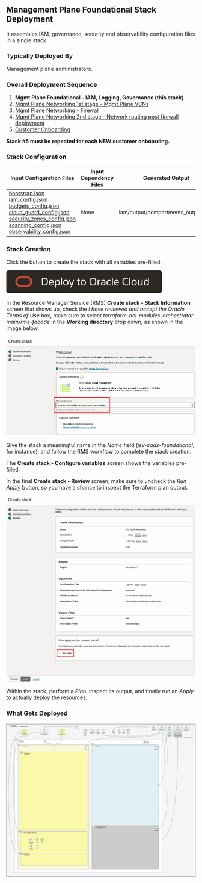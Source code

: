## Management Plane Foundational Stack Deployment

It assembles IAM, governance, security and observability configuration files in a single stack. 

### Typically Deployed By

Management plane administrators.

### Overall Deployment Sequence

1. **Mgmt Plane Foundational - IAM, Logging, Governance (this stack)**
2. [Mgmt Plane Networking 1st stage - Mgmt Plane VCNs](./MPLANE-NETWORKING.md#stage1)
3. [Mgmt Plane Networking - Firewall](./MPLANE-FIREWALL.md)
4. [Mgmt Plane Networking 2nd stage - Network routing post firewall deployment](./MPLANE-NETWORKING.md#stage2)
5. [Customer Onboarding](./CUSTOMER-ONBOARDING.md)

**Stack #5 must be repeated for each NEW customer onboarding.**

### Stack Configuration

Input Configuration Files | Input Dependency Files | Generated Output
--------------------------|------------------------|------------------
[bootstrap.json](../mgmt-plane/bootstrap/bootstrap.json) <br> [iam_config.json](../mgmt-plane/iam/iam_config.json) <br> [budgets_config.json](../mgmt-plane/governance/budgets_config.json) <br> [cloud_guard_config.json](../mgmt-plane/security/cloud_guard_config.json) <br> [security_zones_config.json](../mgmt-plane/security/security_zones_config.json) <br> [scanning_config.json](../mgmt-plane/security/scanning_config.json) <br> [observability_config.json](../mgmt-plane/observability/observability_config.json) | None | iam/output/compartments_output.json

### Stack Creation

Click the button to create the stack with all variables pre-filled:

[![Deploy_To_OCI](../../design/images/DeployToOCI.svg)](https://cloud.oracle.com/resourcemanager/stacks/create?zipUrl=https://github.com/oci-landing-zones/terraform-oci-modules-orchestrator/archive/refs/heads/main.zip&zipUrlVariables={"input_config_files_urls":"https://raw.githubusercontent.com/oci-landing-zones/oci-landing-zone-operating-entities/refs/heads/master/blueprints/multi-oe/saas/runtime/mgmt-plane/bootstrap/bootstrap.json,https://raw.githubusercontent.com/oci-landing-zones/oci-landing-zone-operating-entities/refs/heads/master/blueprints/multi-oe/saas/runtime/mgmt-plane/iam/iam_config.json,https://raw.githubusercontent.com/oci-landing-zones/oci-landing-zone-operating-entities/refs/heads/master/blueprints/multi-oe/saas/runtime/mgmt-plane/security/cloud_guard_config.json,https://raw.githubusercontent.com/oci-landing-zones/oci-landing-zone-operating-entities/refs/heads/master/blueprints/multi-oe/saas/runtime/mgmt-plane/governance/budgets_config.json,https://raw.githubusercontent.com/oci-landing-zones/oci-landing-zone-operating-entities/refs/heads/master/blueprints/multi-oe/saas/runtime/mgmt-plane/observability/observability_config.json,https://raw.githubusercontent.com/oci-landing-zones/oci-landing-zone-operating-entities/refs/heads/master/blueprints/multi-oe/saas/runtime/mgmt-plane/security/scanning_config.json,https://raw.githubusercontent.com/oci-landing-zones/oci-landing-zone-operating-entities/refs/heads/master/blueprints/multi-oe/saas/runtime/mgmt-plane/security/security_zones_config.json","url_dependency_source_oci_bucket":"isv-terraform-runtime-bucket","url_dependency_source":"ocibucket","save_output":true,"oci_object_prefix":"iam/output"})

In the Resource Manager Service (RMS) **Create stack - Stack Information** screen that shows up, check the *I have reviewed and accept the Oracle Terms of Use* box, make sure to select *terraform-oci-modules-orchestrator-main/rms-facade* in the **Working directory** drop down, as shown in the image below. 

![Working_directory](../../design/images/orchestrator-working-dir.png)

Give the stack a meaningful name in the *Name* field (*isv-saas-foundational*, for instance), and follow the RMS workflow to complete the stack creation. 

The **Create stack - Configure variables** screen shows the variables pre-filled.

In the final **Create stack - Review** screen, make sure to uncheck the *Run Apply* button, so you have a chance to inspect the Terraform plan output.

![Run_Apply_Disabled](../../design/images/orchestrator-run-apply-disabled.png)

Within the stack, perform a *Plan*, inspect its output, and finally run an *Apply* to actually deploy the resources.


### What Gets Deployed

![isv-pod-architecture-mgmt-plane-foundational](../../design/images/foundational.png)

